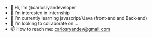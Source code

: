 - 👋 Hi, I’m @carlosryandeveloper
- 👀 I’m interested in internship
- 🌱 I’m currently learning javascript//Java (front-and and Back-and)
- 💞️ I’m looking to collaborate on ...
- 📫 How to reach me: carlosryandev@gmail.com

<!---
carlosryandeveloper/carlosryandeveloper is a ✨ special ✨ repository because its `README.md` (this file) appears on your GitHub profile.
You can click the Preview link to take a look at your changes.
--->
